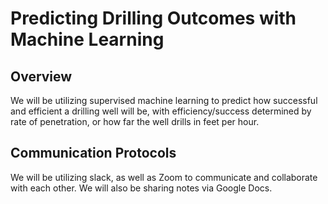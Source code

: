 # Predicting Drilling Outcomes with Machine Learning

## Overview

We will be utilizing supervised machine learning to predict how successful and efficient a drilling well will be, with efficiency/success determined by rate of penetration, or how far the well drills in feet per hour.

## Communication Protocols

We will be utilizing slack, as well as Zoom to communicate and collaborate with each other. We will also be sharing notes via Google Docs.
